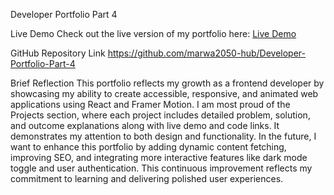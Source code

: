 Developer Portfolio Part 4

Live Demo
Check out the live version of my portfolio here: [Live Demo](https://marwa2050-hub.github.io/Developer-Portfolio-Part-4/)

GitHub Repository Link
https://github.com/marwa2050-hub/Developer-Portfolio-Part-4

Brief Reflection
This portfolio reflects my growth as a frontend developer by showcasing my ability to create accessible, responsive, and animated web applications using React and Framer Motion. I am most proud of the Projects section, where each project includes detailed problem, solution, and outcome explanations along with live demo and code links. It demonstrates my attention to both design and functionality. In the future, I want to enhance this portfolio by adding dynamic content fetching, improving SEO, and integrating more interactive features like dark mode toggle and user authentication. This continuous improvement reflects my commitment to learning and delivering polished user experiences.
